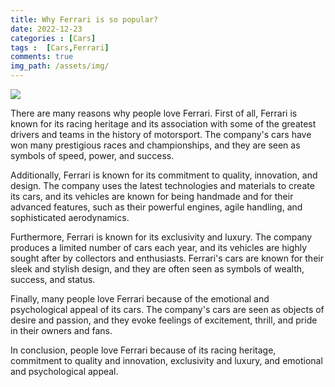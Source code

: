 ```yaml
---
title: Why Ferrari is so popular?
date: 2022-12-23
categories : [Cars]
tags :  [Cars,Ferrari]
comments: true
img_path: /assets/img/
---
```


<img src="ferrari.jpeg">

There are many reasons why people love Ferrari. First of all, Ferrari is known for its racing heritage and its association with some of the greatest drivers and teams in the history of motorsport. The company's cars have won many prestigious races and championships, and they are seen as symbols of speed, power, and success.

Additionally, Ferrari is known for its commitment to quality, innovation, and design. The company uses the latest technologies and materials to create its cars, and its vehicles are known for being handmade and for their advanced features, such as their powerful engines, agile handling, and sophisticated aerodynamics.

Furthermore, Ferrari is known for its exclusivity and luxury. The company produces a limited number of cars each year, and its vehicles are highly sought after by collectors and enthusiasts. Ferrari's cars are known for their sleek and stylish design, and they are often seen as symbols of wealth, success, and status.

Finally, many people love Ferrari because of the emotional and psychological appeal of its cars. The company's cars are seen as objects of desire and passion, and they evoke feelings of excitement, thrill, and pride in their owners and fans.

In conclusion, people love Ferrari because of its racing heritage, commitment to quality and innovation, exclusivity and luxury, and emotional and psychological appeal.